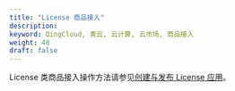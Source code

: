 ```yaml
---
title: "License 商品接入"
description: 
keyword: QingCloud, 青云, 云计算, 云市场, 商品接入
weight: 40
draft: false
---
```


License 类商品接入操作方法请参见[创建与发布 License 应用](/appcenter/dev-platform/license-guide/release/)。

